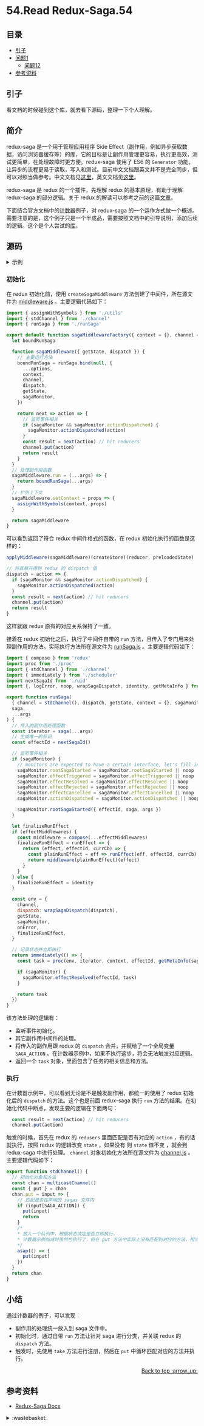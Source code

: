 # 54.Read Redux-Saga.54
## <a name="index"></a> 目录
- [引子](#start)
- [问题1](#style)
  - [问题12](#link)
- [参考资料](#reference)


## <a name="start"></a> 引子
看文档的时候碰到这个库，就去看下源码，整理一下个人理解。


## <a name="intro"></a> 简介
redux-saga 是一个用于管理应用程序 Side Effect（副作用，例如异步获取数据，访问浏览器缓存等）的库，它的目标是让副作用管理更容易，执行更高效，测试更简单，在处理故障时更方便。redux-saga 使用了 ES6 的 `Generator` 功能，让异步的流程更易于读取，写入和测试。目前中文文档跟英文并不是完全同步，但可以对照当做参考。中文文档见[这里][url-docs-1]，英文文档见[这里][url-docs-2]。

redux-saga 是 redux 的一个插件，先理解 redux 的基本原理，有助于理解 redux-saga 的部分逻辑。关于 redux 的解读可以参考之前的这篇[文章][url-blog-37]。

下面结合官方文档中的[计数器][url-github-1]例子，对 redux-saga 的一个运作方式做一个概述。需要注意的是，这个例子只是一个半成品，需要按照文档中的引导说明，添加后续的逻辑。这个是个人尝试的[库][url-github-2]。

## 源码

<details>

<summary>示例</summary>

index.js
```js
import React from 'react';
import ReactDOM from 'react-dom';
import { createStore, applyMiddleware } from 'redux';
import createSagaMiddleware from 'redux-saga';
import reducer from './reducers';
import {watchIncrementAsync} from './sagas';
import App from './App';

const sagaMiddleware = createSagaMiddleware();
const store = createStore(reducer,applyMiddleware(sagaMiddleware));
sagaMiddleware.run(watchIncrementAsync);

function render() {
  ReactDOM.render(
    <App {...store} />,
    document.getElementById('root')
  );
}

render();

store.subscribe(render);
```
reducers.js
```js
export default function counter(state = 0, action) {
  switch (action.type) {
    case 'INCREMENT':
      return state + 1
    case 'INCREMENT_IF_ODD':
      return (state % 2 !== 0) ? state + 1 : state
    case 'DECREMENT':
      return state - 1
    default:
      return state
  }
}
```
sagas.js
```js
import { put, takeEvery } from 'redux-saga/effects'

const delay = (ms) => new Promise(res => setTimeout(res, ms))

export function* incrementAsync() {
  yield delay(3000)
  yield put({ type: 'INCREMENT' })
}

export function* watchIncrementAsync() {
  yield takeEvery('INCREMENT_ASYNC', incrementAsync)
}
```
App.js
```js
import React from 'react';
import Counter from './component/counter'

function App(props) {
  const {getState,dispatch} = props;

  return (
    <div>
      <Counter
        value={getState()}
        onIncrement={() => dispatch({type:'INCREMENT'})}
        onDecrement={() => dispatch({type:'DECREMENT'})}
        onIncrementAsync={() => dispatch({type:'INCREMENT_ASYNC'})}
      />
    </div>
  );
}

export default App;
```
Counter
```js
import React from 'react'

const Counter = ({ value, onIncrement, onDecrement,onIncrementAsync }) =>
      <div>
        <button onClick={onIncrementAsync}>
          Increment after 3 second
        </button>
        {' '}
        <button onClick={onIncrement}>
          Increment
        </button>
        {' '}
        <button onClick={onDecrement}>
          Decrement
        </button>
        <hr />
        <div>
          Clicked: {value} times
        </div>
      </div>

export default Counter
```

</details>

### 初始化
在 redux 初始化前，使用 `createSagaMiddleware` 方法创建了中间件，所在源文件为 [middleware.js][url-github-3] 。主要逻辑代码如下：
```js
import { assignWithSymbols } from './utils'
import { stdChannel } from './channel'
import { runSaga } from './runSaga'

export default function sagaMiddlewareFactory({ context = {}, channel = stdChannel(), sagaMonitor, ...options } = {}) {
  let boundRunSaga

  function sagaMiddleware({ getState, dispatch }) {
    // 主要运行方法
    boundRunSaga = runSaga.bind(null, {
      ...options,
      context,
      channel,
      dispatch,
      getState,
      sagaMonitor,
    })

    return next => action => {
      // 监听事件相关
      if (sagaMonitor && sagaMonitor.actionDispatched) {
        sagaMonitor.actionDispatched(action)
      }
      const result = next(action) // hit reducers
      channel.put(action)
      return result
    }
  }
  // 处理副作用函数
  sagaMiddleware.run = (...args) => {
    return boundRunSaga(...args)
  }
  // 扩张上下文
  sagaMiddleware.setContext = props => {
    assignWithSymbols(context, props)
  }

  return sagaMiddleware
}
```
可以看到返回了符合 redux 中间件格式的函数，在 redux 初始化执行的函数是这样的：
```js
applyMiddleware(sagaMiddleware)(createStore)(reducer, preloadedState)

// 将其展开得到 redux 的 dispatch 值
dispatch = action => {
  if (sagaMonitor && sagaMonitor.actionDispatched) {
    sagaMonitor.actionDispatched(action)
  }
  const result = next(action) // hit reducers
  channel.put(action)
  return result
}
```
这样就跟 redux 原有的对应关系保持了一致。

接着在 redux 初始化之后，执行了中间件自带的 `run` 方法，且传入了专门用来处理副作用的方法。实际执行方法所在源文件为 [runSaga.js][url-github-4] 。主要逻辑代码如下：
```js
import { compose } from 'redux'
import proc from './proc'
import { stdChannel } from './channel'
import { immediately } from './scheduler'
import nextSagaId from './uid'
import {, logError, noop, wrapSagaDispatch, identity, getMetaInfo } from './utils'

export function runSaga(
  { channel = stdChannel(), dispatch, getState, context = {}, sagaMonitor, effectMiddlewares, onError = logError },
  saga,
  ...args
) {
  // 传入的副作用处理函数
  const iterator = saga(...args)
  // 生成唯一的标识
  const effectId = nextSagaId()

  // 监听事件相关
  if (sagaMonitor) {
    // monitors are expected to have a certain interface, let's fill-in any missing ones
    sagaMonitor.rootSagaStarted = sagaMonitor.rootSagaStarted || noop
    sagaMonitor.effectTriggered = sagaMonitor.effectTriggered || noop
    sagaMonitor.effectResolved = sagaMonitor.effectResolved || noop
    sagaMonitor.effectRejected = sagaMonitor.effectRejected || noop
    sagaMonitor.effectCancelled = sagaMonitor.effectCancelled || noop
    sagaMonitor.actionDispatched = sagaMonitor.actionDispatched || noop

    sagaMonitor.rootSagaStarted({ effectId, saga, args })
  }

  let finalizeRunEffect
  if (effectMiddlewares) {
    const middleware = compose(...effectMiddlewares)
    finalizeRunEffect = runEffect => {
      return (effect, effectId, currCb) => {
        const plainRunEffect = eff => runEffect(eff, effectId, currCb)
        return middleware(plainRunEffect)(effect)
      }
    }
  } else {
    finalizeRunEffect = identity
  }

  const env = {
    channel,
    dispatch: wrapSagaDispatch(dispatch),
    getState,
    sagaMonitor,
    onError,
    finalizeRunEffect,
  }

  // 记录状态并立即执行
  return immediately(() => {
    const task = proc(env, iterator, context, effectId, getMetaInfo(saga), /* isRoot */ true, undefined)

    if (sagaMonitor) {
      sagaMonitor.effectResolved(effectId, task)
    }

    return task
  })
}

```
该方法处理的逻辑有：
- 监听事件初始化。
- 其它副作用中间件的处理。
- 将传入的副作用跟 redux 的 `dispatch` 合并，并赋给了一个全局变量 `SAGA_ACTION` 。在计数器示例中，如果不执行这步，将会无法触发对应逻辑。
- 返回一个 `task` 对象，里面包含了任务的相关信息和方法。

### 执行
在计数器示例中，可以看到无论是不是触发副作用，都统一的使用了 redux 初始化后的 `dispatch` 的方法。这个也是前面 redux-saga 执行 `run` 方法的结果。在初始化代码中断点，发现主要的逻辑在下面两句：
```js
  const result = next(action) // hit reducers
  channel.put(action)
```
触发的时候，首先在 redux 的 `redusers` 里面匹配是否有对应的 `action` ，有的话就执行，按照 redux 的逻辑改变 `state` ，如果没有
则 `state` 值不变 ，就会到 redux-saga 中进行处理。 `channel` 对象初始化方法所在源文件为 [channel.js][url-github-5] 。主要逻辑代码如下：
```js
export function stdChannel() {
  // 初始化对象和方法
  const chan = multicastChannel()
  const { put } = chan
  chan.put = input => {
    // 匹配是否在声明的 sagas 文件内
    if (input[SAGA_ACTION]) {
      put(input)
      return
    }
    /*
    * 放入一个队列中，根据状态决定是否立即执行，
    * 计数器示例加减时虽然也执行了，但在 put 方法中实际上没有匹配到对应的方法，相当于没有执行
    */
    asap(() => {
      put(input)
    })
  }
  return chan
}
```

## 小结
通过计数器的例子，可以发现：
- 副作用的处理统一放入到 saga 文件中。
- 初始化时，通过自带 `run` 方法让针对 saga 进行分类，并关联 redux 的 `dispatch` 方法。
- 触发时，先使用 `take` 方法进行注册，然后在 `put` 中循环匹配对应的方法并执行。

<div align="right"><a href="#index">Back to top :arrow_up:</a></div>

## <a name="reference"></a> 参考资料
- [Redux-Saga Docs][url-docs-2]

[url-base]:https://xxholic.github.io/blog/draft

[url-docs-1]:https://redux-saga-in-chinese.js.org
[url-docs-2]:https://redux-saga.js.org


[url-blog-37]:https://github.com/XXHolic/blog/issues/37

[url-github-1]:https://github.com/redux-saga/redux-saga-beginner-tutorial
[url-github-2]:https://github.com/XXHolic/demo-redux-saga
[url-github-3]:https://github.com/redux-saga/redux-saga/blob/master/packages/core/src/internal/middleware.js
[url-github-4]:https://github.com/redux-saga/redux-saga/blob/master/packages/core/src/internal/runSaga.js
[url-github-5]:https://github.com/redux-saga/redux-saga/blob/master/packages/core/src/internal/channel.js

[url-local-rail]:./images/48/rail.png

<details>
<summary>:wastebasket:</summary>

最近看了[《反叛的鲁路修》][url-waste]，这部作品在很早之前就听说过，但曾经看过一次之后，发现机甲打斗蛮多，就没什么兴致看下去。

这么多年后，这次忍着看了下去，发现剧情还是蛮好的。动作摆起来感觉有点 JOJO 的风味。

![54-poster][url-local-poster]

</details>

[url-waste]:https://movie.douban.com/subject/2043155/
[url-local-poster]:./images/54/poster.png
